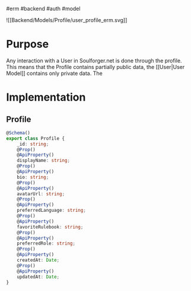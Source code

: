 #erm #backend #auth #model

![[Backend/Models/Profile/user_profile_erm.svg]]

# Purpose
Any interaction with a User in Soulforger.net is done through the profile. This means that the Profile contains partially public data, the [[User|User Model]] contains only private data. The 

# Implementation
## Profile
```typescript
@Schema()  
export class Profile {  
    _id: string;  
    @Prop()  
    @ApiProperty()  
    displayName: string;  
    @Prop()  
    @ApiProperty()  
    bio: string;  
    @Prop()  
    @ApiProperty()  
    avatarUrl: string;  
    @Prop()  
    @ApiProperty()  
    preferredLanguage: string;  
    @Prop()  
    @ApiProperty()  
    favoriteRulebook: string;  
    @Prop()  
    @ApiProperty()  
    preferredRole: string;  
    @Prop()  
    @ApiProperty()  
    createdAt: Date;  
    @Prop()  
    @ApiProperty()  
    updatedAt: Date;  
}
```
